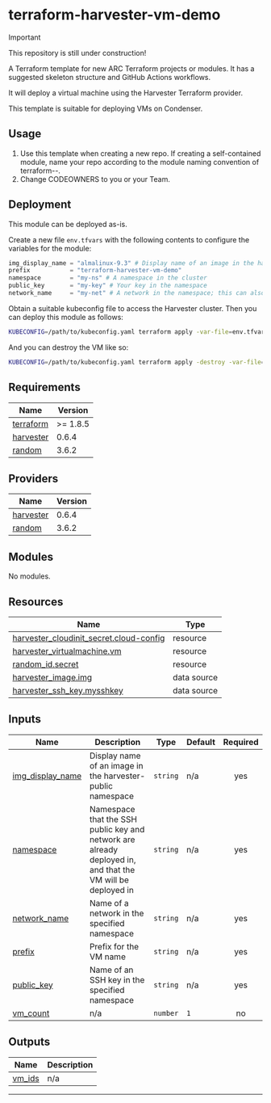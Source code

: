 # terraform-harvester-vm-demo

> [!IMPORTANT]
> This repository is still under construction!

A Terraform template for new ARC Terraform projects or modules.
It has a suggested skeleton structure and GitHub Actions workflows.

It will deploy a virtual machine using the Harvester Terraform provider.

This template is suitable for deploying VMs on Condenser.

## Usage

1. Use this template when creating a new repo. If creating a self-contained module,
   name your repo according to the module naming convention of terraform-<PROVIDER>-<NAME>.
2. Change CODEOWNERS to you or your Team.

## Deployment

This module can be deployed as-is.

Create a new file `env.tfvars` with the following contents to configure the variables
for the module:

``` terraform
img_display_name = "almalinux-9.3" # Display name of an image in the harvester-public namespace
prefix           = "terraform-harvester-vm-demo"
namespace        = "my-ns" # A namespace in the cluster
public_key       = "my-key" # Your key in the namespace
network_name     = "my-net" # A network in the namespace; this can also be left empty
```

Obtain a suitable kubeconfig file to access the Harvester cluster. Then you can
deploy this module as follows:

``` sh
KUBECONFIG=/path/to/kubeconfig.yaml terraform apply -var-file=env.tfvars
```

And you can destroy the VM like so:

``` sh
KUBECONFIG=/path/to/kubeconfig.yaml terraform apply -destroy -var-file=env.tfvars
```

<!-- BEGIN_TF_DOCS -->
## Requirements

| Name | Version |
|------|---------|
| <a name="requirement_terraform"></a> [terraform](#requirement\_terraform) | >= 1.8.5 |
| <a name="requirement_harvester"></a> [harvester](#requirement\_harvester) | 0.6.4 |
| <a name="requirement_random"></a> [random](#requirement\_random) | 3.6.2 |

## Providers

| Name | Version |
|------|---------|
| <a name="provider_harvester"></a> [harvester](#provider\_harvester) | 0.6.4 |
| <a name="provider_random"></a> [random](#provider\_random) | 3.6.2 |

## Modules

No modules.

## Resources

| Name | Type |
|------|------|
| [harvester_cloudinit_secret.cloud-config](https://registry.terraform.io/providers/harvester/harvester/0.6.4/docs/resources/cloudinit_secret) | resource |
| [harvester_virtualmachine.vm](https://registry.terraform.io/providers/harvester/harvester/0.6.4/docs/resources/virtualmachine) | resource |
| [random_id.secret](https://registry.terraform.io/providers/hashicorp/random/3.6.2/docs/resources/id) | resource |
| [harvester_image.img](https://registry.terraform.io/providers/harvester/harvester/0.6.4/docs/data-sources/image) | data source |
| [harvester_ssh_key.mysshkey](https://registry.terraform.io/providers/harvester/harvester/0.6.4/docs/data-sources/ssh_key) | data source |

## Inputs

| Name | Description | Type | Default | Required |
|------|-------------|------|---------|:--------:|
| <a name="input_img_display_name"></a> [img\_display\_name](#input\_img\_display\_name) | Display name of an image in the harvester-public namespace | `string` | n/a | yes |
| <a name="input_namespace"></a> [namespace](#input\_namespace) | Namespace that the SSH public key and network are already deployed in, and that the VM will be deployed in | `string` | n/a | yes |
| <a name="input_network_name"></a> [network\_name](#input\_network\_name) | Name of a network in the specified namespace | `string` | n/a | yes |
| <a name="input_prefix"></a> [prefix](#input\_prefix) | Prefix for the VM name | `string` | n/a | yes |
| <a name="input_public_key"></a> [public\_key](#input\_public\_key) | Name of an SSH key in the specified namespace | `string` | n/a | yes |
| <a name="input_vm_count"></a> [vm\_count](#input\_vm\_count) | n/a | `number` | `1` | no |

## Outputs

| Name | Description |
|------|-------------|
| <a name="output_vm_ids"></a> [vm\_ids](#output\_vm\_ids) | n/a |

---
<!-- END_TF_DOCS -->
